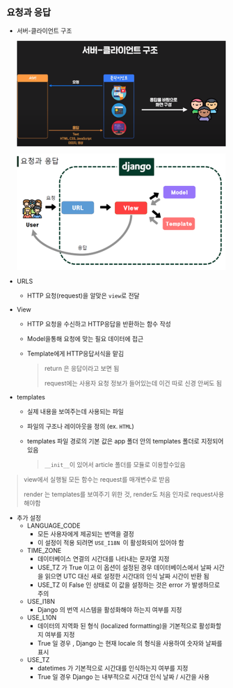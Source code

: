 ## 요청과 응답



* 서버-클라이언트 구조

  ![image-20211227225514276](03_요청과응답.assets/image-20211227225514276.png)

  ![image-20211227225525062](03_요청과응답.assets/image-20211227225525062.png)

* URLS

  * HTTP 요청(request)을 알맞은 `view`로 전달

* View

  * HTTP 요청을 수신하고 HTTP응답을 반환하는 함수 작성

  * Model을통해 요청에 맞는 필요 데이터에 접근

  * Template에게 HTTP응답서식을 맡김

    > return 은 응답이라고 보면 됨
    >
    > request에는 사용자 요청 정보가 들어있는데 이건 따로 신경 안써도 됨

* templates

  * 실제 내용을 보여주는데 사용되는 파일

  * 파일의 구조나 레이아웃을 정의 (ex. `HTML`)

  * templates 파일 경로의 기본 값은 app 폴더 안의 templates 폴더로 지정되어 있음

    > `__init__`이 있어서 article 폴더를 모듈로 이용할수있음



> view에서 실행될 모든 함수는 request를 매개변수로 받음
>
> render 는 templates를 보여주기 위한 것, render도 처음 인자로 request사용해야함



* 추가 설정
  * LANGUAGE_CODE
    * 모든 사용자에게 제공되는 번역을 결정
    * 이 설정이 적용 되려면 `USE_I18N `이 활성화되어 있어야 함
  * TIME_ZONE
    * 데이터베이스 연결의 시간대를 나타내는 문자열 지정
    * USE_TZ 가 True 이고 이 옵션이 설정된 경우 데이터베이스에서 날짜 시간을 읽으면 UTC 대신 새로 설정한 시간대의 인식 날짜 시간이 반환 됨
    * USE_TZ 이 False 인 상태로 이 값을 설정하는 것은 error 가 발생하므로 주의
  * USE_I18N
    * Django 의 번역 시스템을 활성화해야 하는지 여부를 지정
  * USE_L10N
    * 데이터의 지역화 된 형식 (localized formatting)을 기본적으로 활성화할지 여부를 지정
    * True 일 경우 , Django 는 현재 locale 의 형식을 사용하여 숫자와 날짜를 표시
  * USE_TZ
    * datetimes 가 기본적으로 시간대를 인식하는지 여부를 지정
    * True 일 경우 Django 는 내부적으로 시간대 인식 날짜 / 시간을 사용
